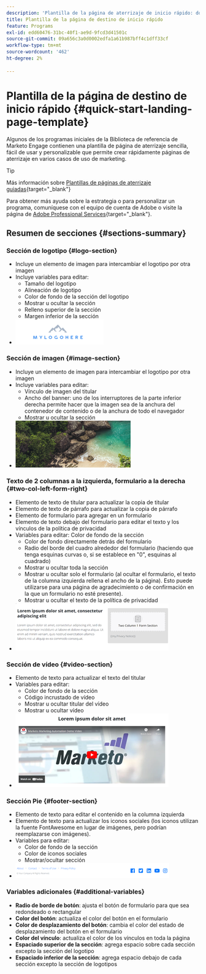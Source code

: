 ```yaml
---
description: 'Plantilla de la página de aterrizaje de inicio rápido: documentos de Marketo, documentación del producto'
title: Plantilla de la página de destino de inicio rápido
feature: Programs
exl-id: edd60476-31bc-40f1-ae9d-9fcd3d41501c
source-git-commit: 09a656c3a0d0002edfa1a61b987bff4c1dff33cf
workflow-type: tm+mt
source-wordcount: '462'
ht-degree: 2%

---
```


# Plantilla de la página de destino de inicio rápido {#quick-start-landing-page-template}

Algunos de los programas iniciales de la Biblioteca de referencia de Marketo Engage contienen una plantilla de página de aterrizaje sencilla, fácil de usar y personalizable que permite crear rápidamente páginas de aterrizaje en varios casos de uso de marketing.

>[!TIP]
>
>Más información sobre [Plantillas de páginas de aterrizaje guiadas](/help/marketo/product-docs/demand-generation/landing-pages/landing-page-templates/create-a-guided-landing-page-template.md){target="_blank"}

Para obtener más ayuda sobre la estrategia o para personalizar un programa, comuníquese con el equipo de cuenta de Adobe o visite la página de [Adobe Professional Services](https://business.adobe.com/es/customers/consulting-services/main.html){target="_blank"}.

## Resumen de secciones {#sections-summary}

### Sección de logotipo {#logo-section}

* Incluye un elemento de imagen para intercambiar el logotipo por otra imagen
* Incluye variables para editar:
   * Tamaño del logotipo
   * Alineación de logotipo
   * Color de fondo de la sección del logotipo
   * Mostrar u ocultar la sección
   * Relleno superior de la sección
   * Margen inferior de la sección
* ![](assets/quick-start-landing-page-template-1.png)

### Sección de imagen {#image-section}

* Incluye un elemento de imagen para intercambiar el logotipo por otra imagen
* Incluye variables para editar:
   * Vínculo de imagen del titular
   * Ancho del banner: uno de los interruptores de la parte inferior derecha permite hacer que la imagen sea de la anchura del contenedor de contenido o de la anchura de todo el navegador
   * Mostrar u ocultar la sección
* ![](assets/quick-start-landing-page-template-2.png)

### Texto de 2 columnas a la izquierda, formulario a la derecha {#two-col-left-form-right}

* Elemento de texto de titular para actualizar la copia de titular
* Elemento de texto de párrafo para actualizar la copia de párrafo
* Elemento de formulario para agregar en un formulario
* Elemento de texto debajo del formulario para editar el texto y los vínculos de la política de privacidad
* Variables para editar:
Color de fondo de la sección
   * Color de fondo directamente detrás del formulario
   * Radio del borde del cuadro alrededor del formulario (haciendo que tenga esquinas curvas o, si se establece en &quot;0&quot;, esquinas al cuadrado)
   * Mostrar u ocultar toda la sección
   * Mostrar u ocultar solo el formulario (al ocultar el formulario, el texto de la columna izquierda rellena el ancho de la página). Esto puede utilizarse para una página de agradecimiento o de confirmación en la que un formulario no esté presente).
   * Mostrar u ocultar el texto de la política de privacidad
* ![](assets/quick-start-landing-page-template-3.png)

### Sección de vídeo {#video-section}

* Elemento de texto para actualizar el texto del titular
* Variables para editar:
   * Color de fondo de la sección
   * Código incrustado de vídeo
   * Mostrar u ocultar titular del vídeo
   * Mostrar u ocultar vídeo
* ![](assets/quick-start-landing-page-template-4.png)

### Sección Pie {#footer-section}

* Elemento de texto para editar el contenido en la columna izquierda
* Elemento de texto para actualizar los iconos sociales (los iconos utilizan la fuente FontAwesome en lugar de imágenes, pero podrían reemplazarse con imágenes).
* Variables para editar:
   * Color de fondo de la sección
   * Color de iconos sociales
   * Mostrar/ocultar sección
* ![](assets/quick-start-landing-page-template-5.png)

### Variables adicionales {#additional-variables}

* **Radio de borde de botón**: ajusta el botón de formulario para que sea redondeado o rectangular
* **Color del botón**: actualiza el color del botón en el formulario
* **Color de desplazamiento del botón**: cambia el color del estado de desplazamiento del botón en el formulario
* **Color del vínculo**: actualiza el color de los vínculos en toda la página
* **Espaciado superior de la sección**: agrega espacio sobre cada sección excepto la sección del logotipo
* **Espaciado inferior de la sección**: agrega espacio debajo de cada sección excepto la sección de logotipos
